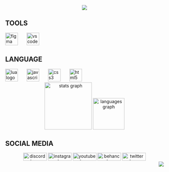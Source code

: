 <p align="center">
  <img src="https://readme-typing-svg.herokuapp.com?font=Clash+Display&size=25&color=FFFFFF&center=true&vCenter=true&width=500&lines=E+G+Z+X+T+I+C" />
</p>

## TOOLS
<div align="left">
  <img src="https://cdn.jsdelivr.net/gh/devicons/devicon/icons/figma/figma-original.svg" height="40" alt="figma logo" />
  <img width="20" />
  <img src="https://cdn.jsdelivr.net/gh/devicons/devicon/icons/vscode/vscode-original.svg" height="40" alt="vscode logo" />
</div>

## LANGUAGE
<div align="left">
  <img src="https://cdn.simpleicons.org/lua/2C2D72" height="40" alt="lua logo" />
  <img width="20" />
  <img src="https://cdn.simpleicons.org/javascript/F7DF1E" height="40" alt="javascript logo" />
  <img width="20" />
  <img src="https://cdn.simpleicons.org/css3/1572B6" height="40" alt="css3 logo" />
  <img width="20" />
  <img src="https://cdn.simpleicons.org/html5/E34F26" height="40" alt="html5 logo" />
</div>

<div align="center">
  <img src="https://github-readme-stats.vercel.app/api?username=egzxtic&hide_title=true&hide_rank=false&show_icons=true&include_all_commits=true&count_private=true&disable_animations=false&theme=github_dark&locale=en&hide_border=true&order=1" height="150" alt="stats graph" />
  <img src="https://github-readme-stats.vercel.app/api/top-langs?username=egzxtic&locale=en&hide_title=true&layout=compact&card_width=320&langs_count=5&theme=github_dark&hide_border=true&order=2" height="100" alt="languages graph" />
</div>

## SOCIAL MEDIA
<div align="center">
  <img src="https://raw.githubusercontent.com/maurodesouza/profile-readme-generator/master/src/assets/icons/social/discord/default.svg" width="75" height="25" alt="discord logo" />
  <img src="https://raw.githubusercontent.com/maurodesouza/profile-readme-generator/master/src/assets/icons/social/instagram/default.svg" width="75" height="25" alt="instagram logo" />
  <img src="https://raw.githubusercontent.com/maurodesouza/profile-readme-generator/master/src/assets/icons/social/youtube/default.svg" width="75" height="25" alt="youtube logo" />
  <img src="https://raw.githubusercontent.com/maurodesouza/profile-readme-generator/master/src/assets/icons/social/behance/default.svg" width="75" height="25" alt="behance logo" />
  <img src="https://raw.githubusercontent.com/maurodesouza/profile-readme-generator/master/src/assets/icons/social/twitter/default.svg" width="75" height="25" alt="twitter logo" />
</div>

<div align="right">
  <img src="https://visitor-badge.laobi.icu/badge?page_id=egzxtic.egzxtic&left_color=black&right_color=black&left_text=visitor" />
</div>

